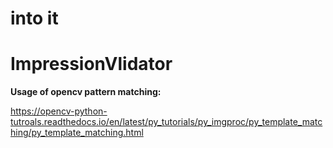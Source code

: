 # into it

# ImpressionVlidator
**Usage of opencv pattern matching:**

https://opencv-python-tutroals.readthedocs.io/en/latest/py_tutorials/py_imgproc/py_template_matching/py_template_matching.html
